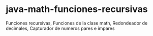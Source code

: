 # java-math-funciones-recursivas
Funciones recursivas, Funciones de la clase math, Redondeador  de decimales, Capturador de numeros pares e impares
